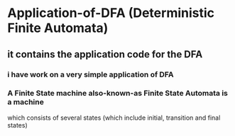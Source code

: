 # Application-of-DFA (Deterministic Finite Automata)
## it contains the application code for the DFA
### i have work on a very simple application of DFA
### A Finite State machine also-known-as Finite State Automata is a machine
which consists of several states (which include initial, transition and final
states)
